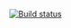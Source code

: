 [![Build status](https://ci.appveyor.com/api/projects/status/jhn405mk62yqanwy?svg=true)](https://ci.appveyor.com/project/Veronika-ui/aqa1-2)